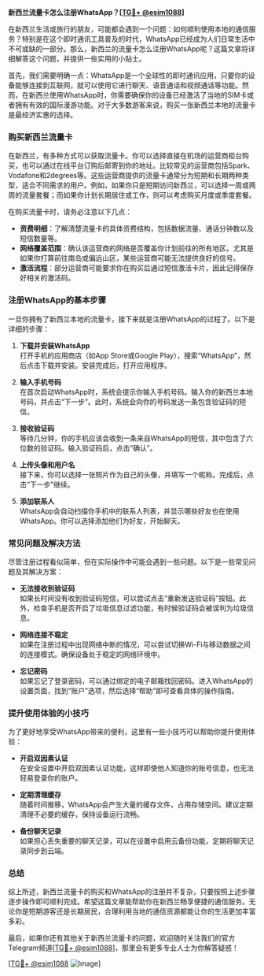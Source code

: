 **新西兰流量卡怎么注册WhatsApp？[[TG💪+ @esim1088](https://t.me/s/esim1088)]**

在新西兰生活或旅行的朋友，可能都会遇到一个问题：如何顺利使用本地的通信服务？特别是在这个即时通讯工具普及的时代，WhatsApp已经成为人们日常生活中不可或缺的一部分。那么，新西兰的流量卡怎么注册WhatsApp呢？这篇文章将详细解答这个问题，并提供一些实用的小贴士。

首先，我们需要明确一点：WhatsApp是一个全球性的即时通讯应用，只要你的设备能够连接到互联网，就可以使用它进行聊天、语音通话和视频通话等功能。然而，在新西兰使用WhatsApp时，你需要确保你的设备已经激活了当地的SIM卡或者拥有有效的国际漫游功能。对于大多数游客来说，购买一张新西兰本地的流量卡是最经济实惠的选择。

### 购买新西兰流量卡

在新西兰，有多种方式可以获取流量卡。你可以选择直接在机场的运营商柜台购买，也可以通过在线平台订购后邮寄到你的地址。比较常见的运营商包括Spark、Vodafone和2degrees等。这些运营商提供的流量卡通常分为短期和长期两种类型，适合不同需求的用户。例如，如果你只是短期访问新西兰，可以选择一周或两周的流量套餐；而如果你计划长期居住或工作，则可以考虑购买月度或季度套餐。

在购买流量卡时，请务必注意以下几点：
- **资费明细**：了解清楚流量卡的具体资费结构，包括数据流量、通话分钟数以及短信数量等。
- **网络覆盖范围**：确认该运营商的网络是否覆盖你计划前往的所有地区。尤其是如果你打算前往南岛或偏远山区，某些运营商可能无法提供良好的信号。
- **激活流程**：部分运营商可能要求你在购买后通过短信激活卡片，因此记得保存好相关的激活码。

### 注册WhatsApp的基本步骤

一旦你拥有了新西兰本地的流量卡，接下来就是注册WhatsApp的过程了。以下是详细的步骤：

1. **下载并安装WhatsApp**  
   打开手机的应用商店（如App Store或Google Play），搜索“WhatsApp”，然后点击下载并安装。安装完成后，打开应用程序。

2. **输入手机号码**  
   在首次启动WhatsApp时，系统会提示你输入手机号码。输入你的新西兰本地号码，并点击“下一步”。此时，系统会向你的号码发送一条包含验证码的短信。

3. **接收验证码**  
   等待几分钟，你的手机应该会收到一条来自WhatsApp的短信，其中包含了六位数的验证码。输入验证码后，点击“确认”。

4. **上传头像和用户名**  
   接下来，你可以选择一张照片作为自己的头像，并填写一个昵称。完成后，点击“下一步”继续。

5. **添加联系人**  
   WhatsApp会自动扫描你手机中的联系人列表，并显示哪些好友也在使用WhatsApp。你可以选择添加他们为好友，开始聊天。

### 常见问题及解决方法

尽管注册过程看似简单，但在实际操作中可能会遇到一些问题。以下是一些常见问题及其解决方案：

- **无法接收到验证码**  
  如果长时间没有收到验证码短信，可以尝试点击“重新发送验证码”按钮。此外，检查手机是否开启了垃圾信息过滤功能，有时候验证码会被误判为垃圾信息。

- **网络连接不稳定**  
  如果在注册过程中出现网络中断的情况，可以尝试切换Wi-Fi与移动数据之间的连接模式。确保设备处于稳定的网络环境中。

- **忘记密码**  
  如果忘记了登录密码，可以通过绑定的电子邮箱找回密码。进入WhatsApp的设置页面，找到“账户”选项，然后选择“帮助”即可查看具体的操作指南。

### 提升使用体验的小技巧

为了更好地享受WhatsApp带来的便利，这里有一些小技巧可以帮助你提升使用体验：

- **开启双因素认证**  
  在安全设置中开启双因素认证功能，这样即使他人知道你的账号信息，也无法轻易登录你的账户。

- **定期清理缓存**  
  随着时间推移，WhatsApp会产生大量的缓存文件，占用存储空间。建议定期清理不必要的缓存，保持设备运行流畅。

- **备份聊天记录**  
  如果担心丢失重要的聊天记录，可以在设置中启用云备份功能，定期将聊天记录同步到云端。

### 总结

综上所述，新西兰流量卡的购买和WhatsApp的注册并不复杂，只要按照上述步骤逐步操作即可顺利完成。希望这篇文章能帮助你在新西兰畅享便捷的通信服务。无论你是短期游客还是长期居民，合理利用当地的通信资源都能让你的生活更加丰富多彩。

最后，如果你还有其他关于新西兰流量卡的问题，欢迎随时关注我们的官方Telegram频道[[TG💪+ @esim1088](https://t.me/s/esim1088)]，那里会有更多专业人士为你解答疑惑！

[[TG💪+ @esim1088](https://t.me/s/esim1088) ![Image](https://i.postimg.cc/4NQfJmqS/Snipaste-2025-05-13-00-14-12.png)]